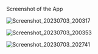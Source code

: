Screenshot of the App


![Screenshot_20230703_200317](https://github.com/ShahirSammun/Flutter_Assignment/assets/135459672/fb4ba163-e566-4208-af93-82c5ef59ed49)


![Screenshot_20230703_200353](https://github.com/ShahirSammun/Flutter_Assignment/assets/135459672/4f1f3ac5-3b39-404f-87ae-02794ccf7310)


![Screenshot_20230703_202741](https://github.com/ShahirSammun/Flutter_Assignment/assets/135459672/985e5a72-7bcd-4ebc-b809-2505936426b1)
